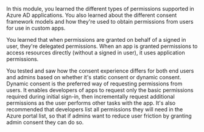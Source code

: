 In this module, you learned the different types of permissions supported in Azure AD applications. You also learned about the different consent framework models and how they're used to obtain permissions from users for use in custom apps.

You learned that when permissions are granted on behalf of a signed in user, they're delegated permissions. When an app is granted permissions to access resources directly (without a signed in user), it uses application permissions.

You tested and saw how the consent experience differs for both end users and admins based on whether it's static consent or dynamic consent. Dynamic consent is the preferred way of requesting permissions from users. It enables developers of apps to request only the basic permissions required during initial sign-in, then incrementally request additional permissions as the user performs other tasks with the app. It's also recommended that developers list all permissions they will need in the Azure portal list, so that if admins want to reduce user friction by granting admin consent they can do so.

